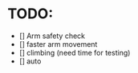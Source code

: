 # TODO:
* [] Arm safety check 
* [] faster arm movement
* [] climbing (need time for testing)
* [] auto